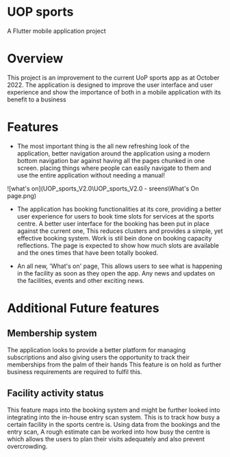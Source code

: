 # UOP sports

A Flutter mobile application project

# Overview

This project is an improvement to the current UoP sports app as at October 2022.
The application is designed to improve the user interface and user experience and show the importance of both in a mobile application with its benefit to a business


# Features
* The most important thing is the all new refreshing look of the application, better navigation around the application using a modern bottom navigation bar against having all the pages chunked in one screen.
  placing things where people can easily navigate to them and use the entire application without needing a manual!

![what's on](UOP_sports_V2.0\UOP_sports_V2.0 - sreens\What's On page.png)

* The application has booking functionalities at its core, providing a better user experience for users to book time slots for services at the sports centre.
  A better user interface for the booking has been put in place against the current one, This reduces clusters and provides a simple, yet effective booking system.
  Work is stil bein done on booking capacity reflections. The page is expected to show how much slots are available and the ones times that have been totally booked.
  
* An all new, 'What's on' page, This allows users to see what is happening in the facility as soon as they open the app. Any news and updates on the facilities, events and other exciting news.

# Additional Future features

## Membership system
The application looks to provide a better platform for managing subscriptions and also giving users the opportunity to track their memberships from the palm of their hands
This feature is on hold as further business requirements are required to fulfil this.

## Facility activity status
This feature maps into the booking system and might be further looked into integrating into the in-house entry scan system.
This is to track how busy a certain facility in the sports centre is. Using data from the bookings and the entry scan, A rough estimate can be worked into how busy the centre is which allows the users to plan their visits adequately and also prevent overcrowding.


